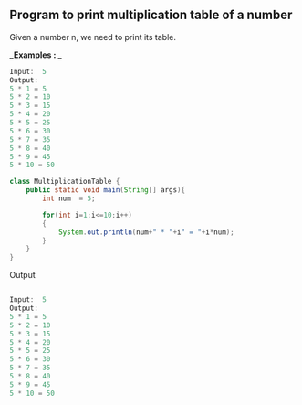 ## Program to print multiplication table of a number

Given a number n, we need to print its table.

**_Examples : _**

```java
Input:  5
Output:
5 * 1 = 5
5 * 2 = 10
5 * 3 = 15
5 * 4 = 20
5 * 5 = 25
5 * 6 = 30
5 * 7 = 35
5 * 8 = 40
5 * 9 = 45
5 * 10 = 50

```

```java
class MultiplicationTable {
    public static void main(String[] args){
        int num  = 5;

        for(int i=1;i<=10;i++)
        {
            System.out.println(num+" * "+i" = "+i*num);
        }
    }
}
```

Output

```java

Input:  5
Output:
5 * 1 = 5
5 * 2 = 10
5 * 3 = 15
5 * 4 = 20
5 * 5 = 25
5 * 6 = 30
5 * 7 = 35
5 * 8 = 40
5 * 9 = 45
5 * 10 = 50


```
